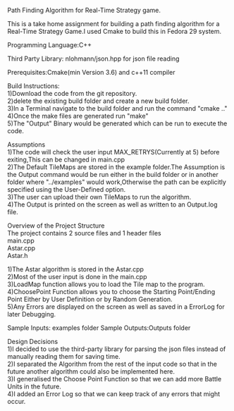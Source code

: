 Path Finding Algorithm for Real-Time Strategy game.<br />

This is a take home assignment for building a path finding algorithm for a Real-Time Strategy Game.I used Cmake to build this in Fedora 29 system.<br />

Programming Language:C++<br />

Third Party Library: nlohmann/json.hpp for json file reading<br />

Prerequisites:Cmake(min Version 3.6) and c++11 compiler<br />

Build Instructions:<br />
1)Download the code from the git repository.<br />
2)delete the existing build folder and create a new build folder.<br />
3)In a Terminal navigate to the build folder and run the command "cmake .."<br />
4)Once the make files are generated run "make"<br />
5)The "Output" Binary would be generated which can be run to execute the code.<br />

Assumptions<br />
1)The code will check the user input MAX_RETRYS(Currently at 5) before exiting,This can be changed in main.cpp<br />
2)The Default TileMaps are stored in the example folder.The Assumption is the Output command would be run either in the build folder or in another folder where "../examples" would work,Otherwise the path can be explicitly specified using the User-Defined option.<br />
3)The user can upload their own TileMaps to run the algorithm.<br />
4)The Output is printed on the screen as well as written to an Output.log file.<br />

Overview of the Project Structure<br />
The project contains 2 source files and 1 header files<br />
main.cpp<br />
Astar.cpp<br />
Astar.h<br />

1)The Astar algorithm is stored in the Astar.cpp<br />
2)Most of the user input is done in the main.cpp<br />
3)LoadMap function allows you to load the Tile map to the program.<br />
4)ChoosePoint Function allows you to choose the Starting Point/Ending Point Either by User Definition or by Random Generation.<br />
5)Any Errors are displayed on the screen as well as saved in a ErrorLog for later Debugging.<br />

Sample Inputs: examples folder
Sample Outputs:Outputs folder

Design Decisions<br />
1)I decided to use the third-party library for parsing the json files instead of manually reading them for saving time.<br />
2)I separated the Algorithm from the rest of the input code so that in the future another algorithm could also be implemented here.<br />
3)I generalised the Choose Point Function so that we can add more Battle Units in the future.<br />
4)I added an Error Log so that we can keep track of any errors that might occur.<br />
